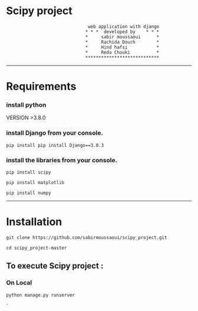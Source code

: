 #                                        Scipy project 
                                   web application with django 
                                  * * *  developed by    * * * 
                                  *     sabir moussaoui      *
                                  *     Rachida Douch        *    
                                  *     Hind hafsi           *   
                                  *     Reda Chouki          *
                                  ****************************   
***
# Requirements
### install python
VERSION >3.8.0 
### install Django from your console.

`pip install pip install Django==3.0.3` 

### install the libraries from your console.
`pip install scipy` 

`pip install matplotlib ` 

`pip install numpy` 
***
# Installation

`git clone https://github.com/sabirmoussaoui/scipy_project.git` 

`cd scipy_project-master` 



## To execute Scipy project :
### On Local
`python manage.py runserver` 








` 




                            
